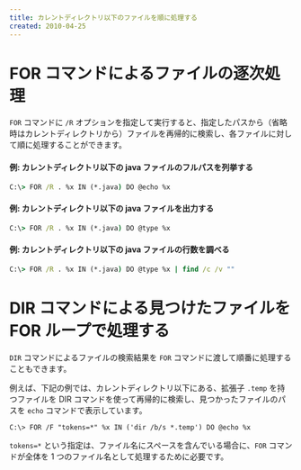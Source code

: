 ```yaml
---
title: カレントディレクトリ以下のファイルを順に処理する
created: 2010-04-25
---
```


FOR コマンドによるファイルの逐次処理
====
`FOR` コマンドに `/R` オプションを指定して実行すると、指定したパスから（省略時はカレントディレクトリから）ファイルを再帰的に検索し、各ファイルに対して順に処理することができます。

#### 例: カレントディレクトリ以下の java ファイルのフルパスを列挙する
```bat
C:\> FOR /R . %x IN (*.java) DO @echo %x
```

#### 例: カレントディレクトリ以下の java ファイルを出力する
```bat
C:\> FOR /R . %x IN (*.java) DO @type %x
```

#### 例: カレントディレクトリ以下の java ファイルの行数を調べる
```bat
C:\> FOR /R . %x IN (*.java) DO @type %x | find /c /v ""
```


DIR コマンドによる見つけたファイルを FOR ループで処理する
====
`DIR` コマンドによるファイルの検索結果を `FOR` コマンドに渡して順番に処理することもできます。

例えば、下記の例では、カレントディレクトリ以下にある、拡張子 `.temp` を持つファイルを DIR コマンドを使って再帰的に検索し、見つかったファイルのパスを `echo` コマンドで表示しています。

```
C:\> FOR /F "tokens=*" %x IN ('dir /b/s *.temp') DO @echo %x
```

`tokens=*` という指定は、ファイル名にスペースを含んでいる場合に、`FOR` コマンドが全体を 1 つのファイル名として処理するために必要です。

